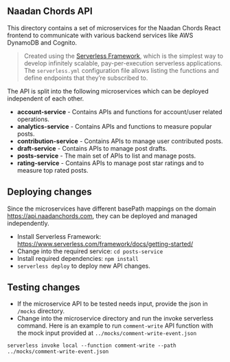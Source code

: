## Naadan Chords API
This directory contains a set of microservices for the Naadan Chords React frontend to communicate with various backend services like AWS DynamoDB and Cognito.

> Created using the [Serverless Framework](https://www.serverless.com), which is the simplest way to develop infinitely scalable, pay-per-execution serverless applications. The `serverless.yml` configuration file allows listing the functions and define endpoints that they’re subscribed to.

The API is split into the following microservices which can be deployed independent of each other.
* **account-service** - Contains APIs and functions for account/user related operations.
* **analytics-service** - Contains APIs and functions to measure popular posts.
* **contribution-service** - Contains APIs to manage user contributed posts.
* **draft-service** - Contains APIs to manage post drafts.
* **posts-service** - The main set of APIs to list and manage posts.
* **rating-service** - Contains APIs to manage post star ratings and to measure top rated posts.

## Deploying changes
Since the microservices have different basePath mappings on the domain https://api.naadanchords.com, they can be deployed and managed independently.

* Install Serverless Framework: https://www.serverless.com/framework/docs/getting-started/
* Change into the required service: `cd posts-service`
* Install required dependencies: `npm install`
* `serverless deploy` to deploy new API changes.

## Testing changes
* If the microservice API to be tested needs input, provide the json in `/mocks` directory.
* Change into the microservice directory and run the invoke serverless command. Here is an example to run `comment-write` API function with the mock input provided at `../mocks/comment-write-event.json`

```
serverless invoke local --function comment-write --path ../mocks/comment-write-event.json
```
